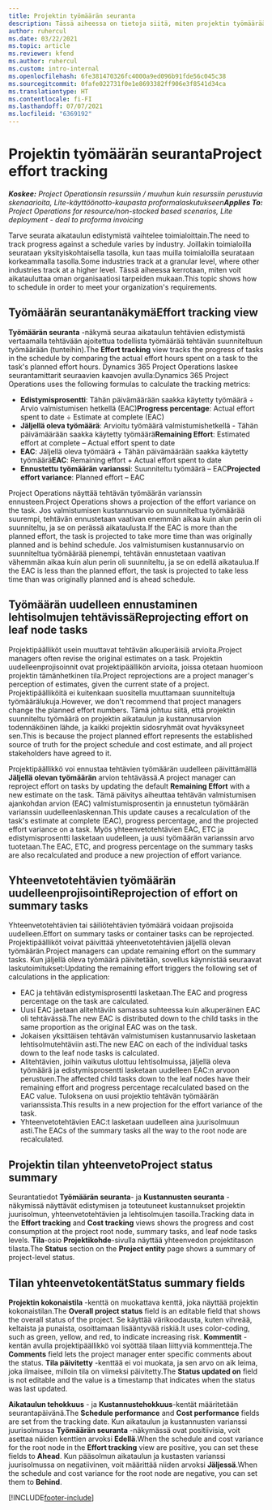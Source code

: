 ```yaml
---
title: Projektin työmäärän seuranta
description: Tässä aiheessa on tietoja siitä, miten projektin työmäärää ja työn edistymistä voidaan seurata.
author: ruhercul
ms.date: 03/22/2021
ms.topic: article
ms.reviewer: kfend
ms.author: ruhercul
ms.custom: intro-internal
ms.openlocfilehash: 6fe381470326fc4000a9ed096b91fde56c045c38
ms.sourcegitcommit: 0fafe022731f0e1e8693382ff906e3f8541d34ca
ms.translationtype: HT
ms.contentlocale: fi-FI
ms.lasthandoff: 07/07/2021
ms.locfileid: "6369192"
---
```

# <a name="project-effort-tracking"></a><span data-ttu-id="80544-103">Projektin työmäärän seuranta</span><span class="sxs-lookup"><span data-stu-id="80544-103">Project effort tracking</span></span>

<span data-ttu-id="80544-104">_**Koskee:** Project Operationsin resurssiin / muuhun kuin resurssiin perustuvia skenaarioita, Lite-käyttöönotto-kaupasta proformalaskutukseen_</span><span class="sxs-lookup"><span data-stu-id="80544-104">_**Applies To:** Project Operations for resource/non-stocked based scenarios, Lite deployment - deal to proforma invoicing_</span></span>

<span data-ttu-id="80544-105">Tarve seurata aikataulun edistymistä vaihtelee toimialoittain.</span><span class="sxs-lookup"><span data-stu-id="80544-105">The need to track progress against a schedule varies by industry.</span></span> <span data-ttu-id="80544-106">Joillakin toimialoilla seurataan yksityiskohtaisella tasolla, kun taas muilla toimialoilla seurataan korkeammalla tasolla.</span><span class="sxs-lookup"><span data-stu-id="80544-106">Some industries track at a granular level, where other industries track at a higher level.</span></span> <span data-ttu-id="80544-107">Tässä aiheessa kerrotaan, miten voit aikatauluttaa oman organisaatiosi tarpeiden mukaan.</span><span class="sxs-lookup"><span data-stu-id="80544-107">This topic shows how to schedule in order to meet your organization's requirements.</span></span>

## <a name="effort-tracking-view"></a><span data-ttu-id="80544-108">Työmäärän seurantanäkymä</span><span class="sxs-lookup"><span data-stu-id="80544-108">Effort tracking view</span></span>

<span data-ttu-id="80544-109">**Työmäärän seuranta**  -näkymä seuraa aikataulun tehtävien edistymistä vertaamalla tehtävään ajoitettua todellista työmäärää tehtävän suunniteltuun työmäärään (tunteihin).</span><span class="sxs-lookup"><span data-stu-id="80544-109">The **Effort tracking** view tracks the progress of tasks in the schedule by comparing the actual effort hours spent on a task to the task's planned effort hours.</span></span> <span data-ttu-id="80544-110">Dynamics 365 Project Operations laskee seurantamittarit seuraavien kaavojen avulla:</span><span class="sxs-lookup"><span data-stu-id="80544-110">Dynamics 365 Project Operations uses the following formulas to calculate the tracking metrics:</span></span>

- <span data-ttu-id="80544-111">**Edistymisprosentti**: Tähän päivämäärään saakka käytetty työmäärä ÷ Arvio valmistumisen hetkellä (EAC)</span><span class="sxs-lookup"><span data-stu-id="80544-111">**Progress percentage**: Actual effort spent to date ÷ Estimate at complete (EAC)</span></span> 
- <span data-ttu-id="80544-112">**Jäljellä oleva työmäärä**: Arvioitu työmäärä valmistumishetkellä - Tähän päivämäärään saakka käytetty työmäärä</span><span class="sxs-lookup"><span data-stu-id="80544-112">**Remaining Effort**: Estimated effort at complete – Actual effort spent to date</span></span> 
- <span data-ttu-id="80544-113">**EAC**: Jäljellä oleva työmäärä + Tähän päivämäärään saakka käytetty työmäärä</span><span class="sxs-lookup"><span data-stu-id="80544-113">**EAC**: Remaining effort + Actual effort spent to date</span></span> 
- <span data-ttu-id="80544-114">**Ennustettu työmäärän varianssi**: Suunniteltu työmäärä – EAC</span><span class="sxs-lookup"><span data-stu-id="80544-114">**Projected effort variance**: Planned effort – EAC</span></span>

<span data-ttu-id="80544-115">Project Operations näyttää tehtävän työmäärän varianssin ennusteen.</span><span class="sxs-lookup"><span data-stu-id="80544-115">Project Operations shows a projection of the effort variance on the task.</span></span> <span data-ttu-id="80544-116">Jos valmistumisen kustannusarvio on suunniteltua työmäärää suurempi, tehtävän ennustetaan vaativan enemmän aikaa kuin alun perin oli suunniteltu, ja se on perässä aikataulusta.</span><span class="sxs-lookup"><span data-stu-id="80544-116">If the EAC is more than the planned effort, the task is projected to take more time than was originally planned and is behind schedule.</span></span> <span data-ttu-id="80544-117">Jos valmistumisen kustannusarvio on suunniteltua työmäärää pienempi, tehtävän ennustetaan vaativan vähemmän aikaa kuin alun perin oli suunniteltu, ja se on edellä aikataulua.</span><span class="sxs-lookup"><span data-stu-id="80544-117">If the EAC is less than the planned effort, the task is projected to take less time than was originally planned and is ahead schedule.</span></span>

## <a name="reprojecting-effort-on-leaf-node-tasks"></a><span data-ttu-id="80544-118">Työmäärän uudelleen ennustaminen lehtisolmujen tehtävissä</span><span class="sxs-lookup"><span data-stu-id="80544-118">Reprojecting effort on leaf node tasks</span></span>

<span data-ttu-id="80544-119">Projektipäälliköt usein muuttavat tehtävän alkuperäisiä arvioita.</span><span class="sxs-lookup"><span data-stu-id="80544-119">Project managers often revise the original estimates on a task.</span></span> <span data-ttu-id="80544-120">Projektin uudelleenprojisoinnit ovat projektipäällikön arvioita, joissa otetaan huomioon projektin tämänhetkinen tila.</span><span class="sxs-lookup"><span data-stu-id="80544-120">Project reprojections are a project manager's perception of estimates, given the current state of a project.</span></span> <span data-ttu-id="80544-121">Projektipäälliköitä ei kuitenkaan suositella muuttamaan suunniteltuja työmäärälukuja.</span><span class="sxs-lookup"><span data-stu-id="80544-121">However, we don't recommend that project managers change the planned effort numbers.</span></span> <span data-ttu-id="80544-122">Tämä johtuu siitä, että projektin suunniteltu työmäärä on projektin aikataulun ja kustannusarvion todennäköinen lähde, ja kaikki projektin sidosryhmät ovat hyväksyneet sen.</span><span class="sxs-lookup"><span data-stu-id="80544-122">This is because the project planned effort represents the established source of truth for the project schedule and cost estimate, and all project stakeholders have agreed to it.</span></span>

<span data-ttu-id="80544-123">Projektipäällikkö voi ennustaa tehtävien työmäärän uudelleen päivittämällä **Jäljellä olevan työmäärän** arvion tehtävässä.</span><span class="sxs-lookup"><span data-stu-id="80544-123">A project manager can reproject effort on tasks by updating the default **Remaining Effort** with a new estimate on the task.</span></span> <span data-ttu-id="80544-124">Tämä päivitys aiheuttaa tehtävän valmistumisen ajankohdan arvion (EAC) valmistumisprosentin ja ennustetun työmäärän varianssin uudelleenlaskennan.</span><span class="sxs-lookup"><span data-stu-id="80544-124">This update causes a recalculation of the task's estimate at complete (EAC), progress percentage, and the projected effort variance on a task.</span></span> <span data-ttu-id="80544-125">Myös yhteenvetotehtävien EAC, ETC ja edistymisprosentti lasketaan uudelleen, ja uusi työmäärän varianssin arvo tuotetaan.</span><span class="sxs-lookup"><span data-stu-id="80544-125">The EAC, ETC, and progress percentage on the summary tasks are also recalculated and produce a new projection of effort variance.</span></span>

## <a name="reprojection-of-effort-on-summary-tasks"></a><span data-ttu-id="80544-126">Yhteenvetotehtävien työmäärän uudelleenprojisointi</span><span class="sxs-lookup"><span data-stu-id="80544-126">Reprojection of effort on summary tasks</span></span>

<span data-ttu-id="80544-127">Yhteenvetotehtävien tai säiliötehtävien työmäärä voidaan projisoida uudelleen.</span><span class="sxs-lookup"><span data-stu-id="80544-127">Effort on summary tasks or container tasks can be reprojected.</span></span> <span data-ttu-id="80544-128">Projektipäälliköt voivat päivittää yhteenvetotehtävien jäljellä olevan työmäärän.</span><span class="sxs-lookup"><span data-stu-id="80544-128">Project managers can update remaining effort on the summary tasks.</span></span> <span data-ttu-id="80544-129">Kun jäljellä oleva työmäärä päivitetään, sovellus käynnistää seuraavat laskutoimitukset:</span><span class="sxs-lookup"><span data-stu-id="80544-129">Updating the remaining effort triggers the following set of calculations in the application:</span></span>

- <span data-ttu-id="80544-130">EAC ja tehtävän edistymisprosentti lasketaan.</span><span class="sxs-lookup"><span data-stu-id="80544-130">The EAC and progress percentage on the task are calculated.</span></span>
- <span data-ttu-id="80544-131">Uusi EAC jaetaan alitehtäviin samassa suhteessa kuin alkuperäinen EAC oli tehtävässä.</span><span class="sxs-lookup"><span data-stu-id="80544-131">The new EAC is distributed down to the child tasks in the same proportion as the original EAC was on the task.</span></span>
- <span data-ttu-id="80544-132">Jokaisen yksittäisen tehtävän valmistumisen kustannusarvio lasketaan lehtisolmutehtäviin asti.</span><span class="sxs-lookup"><span data-stu-id="80544-132">The new EAC on each of the individual tasks down to the leaf node tasks is calculated.</span></span> 
- <span data-ttu-id="80544-133">Alitehtävien, joihin vaikutus ulottuu lehtisolmuissa, jäljellä oleva työmäärä ja edistymisprosentti lasketaan uudelleen EAC:n arvoon perustuen.</span><span class="sxs-lookup"><span data-stu-id="80544-133">The affected child tasks down to the leaf nodes have their remaining effort and progress percentage recalculated based on the EAC value.</span></span> <span data-ttu-id="80544-134">Tuloksena on uusi projektio tehtävän työmäärän varianssista.</span><span class="sxs-lookup"><span data-stu-id="80544-134">This results in a new projection for the effort variance of the task.</span></span> 
- <span data-ttu-id="80544-135">Yhteenvetotehtävien EAC:t lasketaan uudelleen aina juurisolmuun asti.</span><span class="sxs-lookup"><span data-stu-id="80544-135">The EACs of the summary tasks all the way to the root node are recalculated.</span></span>


## <a name="project-status-summary"></a><span data-ttu-id="80544-136">Projektin tilan yhteenveto</span><span class="sxs-lookup"><span data-stu-id="80544-136">Project status summary</span></span>

<span data-ttu-id="80544-137">Seurantatiedot **Työmäärän seuranta**- ja **Kustannusten seuranta** -näkymissä näyttävät edistymisen ja toteutuneet kustannukset projektin juurisolmun, yhteenvetotehtävien ja lehtisolmujen tasoilla.</span><span class="sxs-lookup"><span data-stu-id="80544-137">Tracking data in the **Effort tracking** and **Cost tracking** views shows the progress and cost consumption at the project root node, summary tasks, and leaf node tasks levels.</span></span> <span data-ttu-id="80544-138">**Tila**-osio **Projektikohde**-sivulla näyttää yhteenvedon projektitason tilasta.</span><span class="sxs-lookup"><span data-stu-id="80544-138">The **Status** section on the **Project entity** page shows a summary of project-level status.</span></span>

## <a name="status-summary-fields"></a><span data-ttu-id="80544-139">Tilan yhteenvetokentät</span><span class="sxs-lookup"><span data-stu-id="80544-139">Status summary fields</span></span>

<span data-ttu-id="80544-140">**Projektin kokonaistila** -kenttä on muokattava kenttä, joka näyttää projektin kokonaistilan.</span><span class="sxs-lookup"><span data-stu-id="80544-140">The **Overall project status** field is an editable field that shows the overall status of the project.</span></span> <span data-ttu-id="80544-141">Se käyttää värikoodausta, kuten vihreää, keltaista ja punaista, osoittamaan lisääntyvää riskiä.</span><span class="sxs-lookup"><span data-stu-id="80544-141">It uses color-coding, such as green, yellow, and red, to indicate increasing risk.</span></span> <span data-ttu-id="80544-142">**Kommentit** -kentän avulla projektipäällikkö voi syöttää tilaan liittyviä kommentteja.</span><span class="sxs-lookup"><span data-stu-id="80544-142">The **Comments** field lets the project manager enter specific comments about the status.</span></span> <span data-ttu-id="80544-143">**Tila päivitetty** -kenttää ei voi muokata, ja sen arvo on aik leima, joka ilmaisee, milloin tila on viimeksi päivitetty.</span><span class="sxs-lookup"><span data-stu-id="80544-143">The **Status updated on** field is not editable and the value is a timestamp that indicates when the status was last updated.</span></span>

<span data-ttu-id="80544-144">**Aikataulun tehokkuus** - ja **Kustannustehokkuus**-kentät määritetään seurantapäivänä.</span><span class="sxs-lookup"><span data-stu-id="80544-144">The **Schedule performance** and **Cost performance** fields are set from the tracking date.</span></span> <span data-ttu-id="80544-145">Kun aikataulun ja kustannusten varianssi juurisolmussa **Työmäärän seuranta** -näkymässä ovat positiivisia, voit asettaa näiden kenttien arvoksi **Edellä**.</span><span class="sxs-lookup"><span data-stu-id="80544-145">When the schedule and cost variance for the root node in the **Effort tracking** view are positive, you can set these fields to **Ahead**.</span></span> <span data-ttu-id="80544-146">Kun pääsolmun aikataulun ja kustasten varianssi juurisolmussa on negatiivinen, voit määrittää niiden arvoksi **Jäljessä**.</span><span class="sxs-lookup"><span data-stu-id="80544-146">When the schedule and cost variance for the root node are negative, you can set them to **Behind**.</span></span>


[!INCLUDE[footer-include](../includes/footer-banner.md)]

